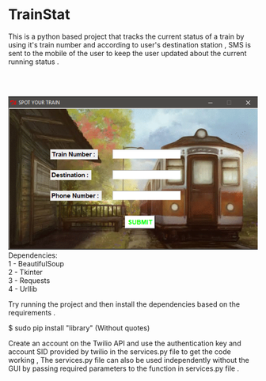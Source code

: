 # TrainStat

This is a python based project that tracks the current status of a train by using it's train number and according to user's destination station , SMS is sent to the mobile of the user to keep the user updated about the current running status .

<br>
<br>

![Alt text](./Screenshot.png?raw=true "TrainStat")  <br />
Dependencies: <br>
  1 - BeautifulSoup <br>
  2 - Tkinter <br>
  3 - Requests <br>
  4 - Urllib <br>
  
Try running the project and then install the dependencies based on the requirements . 

$ sudo pip install "library" (Without quotes)
  
Create an account on the Twilio API and use the authentication key and account SID provided by twilio in the services.py file to get the code working , The services.py file can also be used independently without the GUI by passing required parameters to the function in services.py file .

